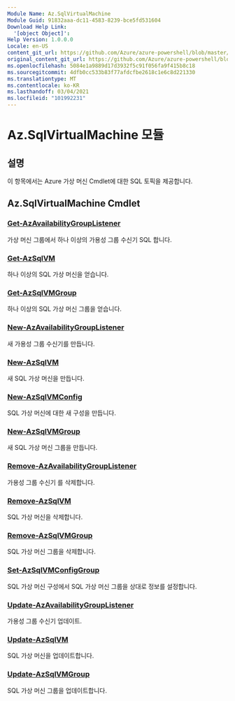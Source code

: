 ```yaml
---
Module Name: Az.SqlVirtualMachine
Module Guid: 91832aaa-dc11-4583-8239-bce5fd531604
Download Help Link:
  '[object Object]': 
Help Version: 1.0.0.0
Locale: en-US
content_git_url: https://github.com/Azure/azure-powershell/blob/master/src/SqlVirtualMachine/SqlVirtualMachine/help/Az.SqlVirtualMachine.md
original_content_git_url: https://github.com/Azure/azure-powershell/blob/master/src/SqlVirtualMachine/SqlVirtualMachine/help/Az.SqlVirtualMachine.md
ms.openlocfilehash: 5084e1a9889d17d3932f5c91f056fa9f415b8c18
ms.sourcegitcommit: 4dfb0cc533b83f77afdcfbe2618c1e6c8d221330
ms.translationtype: MT
ms.contentlocale: ko-KR
ms.lasthandoff: 03/04/2021
ms.locfileid: "101992231"
---
```

# Az.SqlVirtualMachine 모듈
## 설명
이 항목에서는 Azure 가상 머신 Cmdlet에 대한 SQL 토픽을 제공합니다.

## Az.SqlVirtualMachine Cmdlet
### [Get-AzAvailabilityGroupListener](Get-AzAvailabilityGroupListener.md)
가상 머신 그룹에서 하나 이상의 가용성 그룹 수신기 SQL 합니다.

### [Get-AzSqlVM](Get-AzSqlVM.md)
하나 이상의 SQL 가상 머신을 얻습니다.

### [Get-AzSqlVMGroup](Get-AzSqlVMGroup.md)
하나 이상의 SQL 가상 머신 그룹을 얻습니다.

### [New-AzAvailabilityGroupListener](New-AzAvailabilityGroupListener.md)
새 가용성 그룹 수신기를 만듭니다.

### [New-AzSqlVM](New-AzSqlVM.md)
새 SQL 가상 머신을 만듭니다.

### [New-AzSqlVMConfig](New-AzSqlVMConfig.md)
SQL 가상 머신에 대한 새 구성을 만듭니다.

### [New-AzSqlVMGroup](New-AzSqlVMGroup.md)
새 SQL 가상 머신 그룹을 만듭니다.

### [Remove-AzAvailabilityGroupListener](Remove-AzAvailabilityGroupListener.md)
가용성 그룹 수신기 를 삭제합니다.

### [Remove-AzSqlVM](Remove-AzSqlVM.md)
SQL 가상 머신을 삭제합니다.

### [Remove-AzSqlVMGroup](Remove-AzSqlVMGroup.md)
SQL 가상 머신 그룹을 삭제합니다.

### [Set-AzSqlVMConfigGroup](Set-AzSqlVMConfigGroup.md)
SQL 가상 머신 구성에서 SQL 가상 머신 그룹을 상대로 정보를 설정합니다.

### [Update-AzAvailabilityGroupListener](Update-AzAvailabilityGroupListener.md)
가용성 그룹 수신기 업데이트.

### [Update-AzSqlVM](Update-AzSqlVM.md)
SQL 가상 머신을 업데이트합니다.

### [Update-AzSqlVMGroup](Update-AzSqlVMGroup.md)
SQL 가상 머신 그룹을 업데이트합니다.

